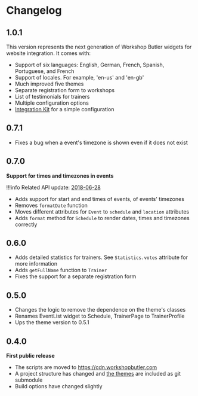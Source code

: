 # Changelog

## 1.0.1
This version represents the next generation of Workshop Butler widgets for website integration. It comes with:

* Support of six languages: English, German, French, Spanish, Portuguese, and French
* Support of locales. For example, 'en-us' and 'en-gb'
* Much improved five themes
* Separate registration form to workshops
* List of testimonials for trainers
* Multiple configuration options 
* [Integration Kit](https://workshopbutler.com/kit) for a simple configuration

## 0.7.1
* Fixes a bug when a event's timezone is shown even if it does not exist

## 0.7.0
**Support for times and timezones in events**

!!!info
    Related API update: [2018-06-28](../api/changelog.md#2018-06-28)

* Adds support for start and end times of events, of events' timezones
* Removes `formatDate` function
* Moves different attributes for `Event` to `schedule` and `location` attributes
* Adds `format` method for `Schedule` to render dates, times and timezones correctly

## 0.6.0
* Adds detailed statistics for trainers. See `Statistics.votes` attribute for more information
* Adds `getFullName` function to `Trainer`
* Fixes the support for a separate registration form

## 0.5.0
* Changes the logic to remove the dependence on the theme's classes
* Renames EventList widget to Schedule, TrainerPage to TrainerProfile
* Ups the theme version to 0.5.1

## 0.4.0

**First public release**

* The scripts are moved to https://cdn.workshopbutler.com
* A project structure has changed and [the themes](../themes/index.md) are included as git submodule
* Build options have changed slightly
